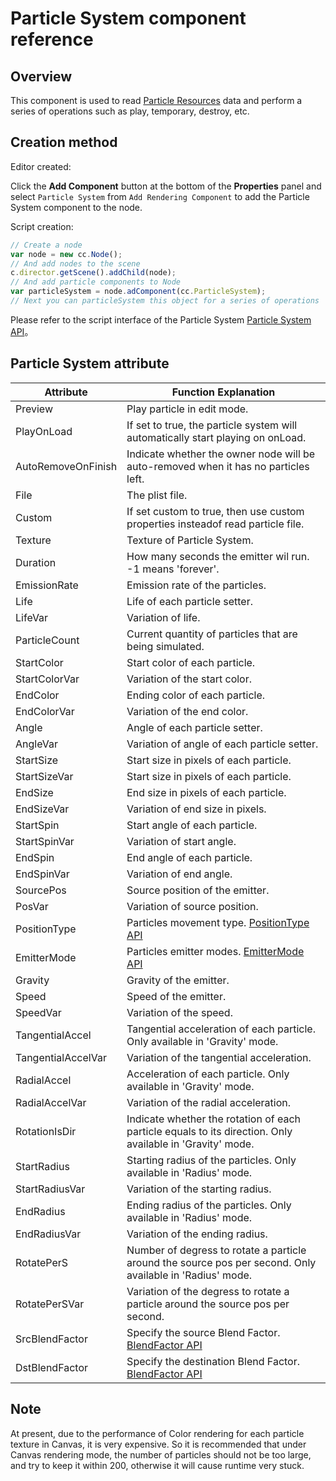 # Particle System component reference

## Overview

This component is used to read [Particle Resources](../asset-workflow/particle.md) data and perform a series of operations such as play, temporary, destroy, etc.


## Creation method

Editor created:

Click the **Add Component** button at the bottom of the **Properties** panel and select `Particle System` from `Add Rendering Component` to add the Particle System component to the node.

Script creation:

```js
// Create a node
var node = new cc.Node();
// And add nodes to the scene
c.director.getScene().addChild(node);
// And add particle components to Node
var particleSystem = node.adComponent(cc.ParticleSystem);
// Next you can particleSystem this object for a series of operations
```

Please refer to the script interface of the Particle System [Particle System API](../api/classes/ParticleSystem.html)。

## Particle System attribute

| Attribute |   Function Explanation
| -------------- | ----------- |
| Preview            | Play particle in edit mode.
| PlayOnLoad         | If set to true, the particle system will automatically start playing on onLoad.
| AutoRemoveOnFinish | Indicate whether the owner node will be auto-removed when it has no particles left.
| File               | The plist file.
| Custom             | If set custom to true, then use custom properties insteadof read particle file.
| Texture            | Texture of Particle System.
| Duration           | How many seconds the emitter wil run. -1 means 'forever'.
| EmissionRate       | Emission rate of the particles.
| Life               | Life of each particle setter.
| LifeVar            | Variation of life.
| ParticleCount      | Current quantity of particles that are being simulated.
| StartColor         | Start color of each particle.
| StartColorVar      | Variation of the start color.
| EndColor           | Ending color of each particle.
| EndColorVar        | Variation of the end color.
| Angle              | Angle of each particle setter.
| AngleVar           | Variation of angle of each particle setter.
| StartSize          | Start size in pixels of each particle.
| StartSizeVar       | Start size in pixels of each particle.
| EndSize            | End size in pixels of each particle.
| EndSizeVar         | Variation of end size in pixels.
| StartSpin          | Start angle of each particle.
| StartSpinVar       | Variation of start angle.
| EndSpin            | End angle of each particle.
| EndSpinVar         | Variation of end angle.
| SourcePos          | Source position of the emitter.
| PosVar             | Variation of source position.
| PositionType       | Particles movement type. [PositionType API](../api/enums/ParticleSystem.PositionType.html)
| EmitterMode        | Particles emitter modes. [EmitterMode API](../api/enums/ParticleSystem.EmitterMode.html)
| Gravity            | Gravity of the emitter. 
| Speed              | Speed of the emitter. 
| SpeedVar           | Variation of the speed. 
| TangentialAccel    | Tangential acceleration of each particle. Only available in 'Gravity' mode.
| TangentialAccelVar | Variation of the tangential acceleration. 
| RadialAccel        | Acceleration of each particle. Only available in 'Gravity' mode.
| RadialAccelVar     | Variation of the radial acceleration. 
| RotationIsDir      | Indicate whether the rotation of each particle equals to its direction. Only available in 'Gravity' mode.
| StartRadius        | Starting radius of the particles. Only available in 'Radius' mode.
| StartRadiusVar     | Variation of the starting radius.
| EndRadius          | Ending radius of the particles. Only available in 'Radius' mode.
| EndRadiusVar       | Variation of the ending radius.
| RotatePerS         | Number of degress to rotate a particle around the source pos per second. Only available in 'Radius' mode.
| RotatePerSVar      | Variation of the degress to rotate a particle around the source pos per second.
| SrcBlendFactor     | Specify the source Blend Factor. [BlendFactor API](../api/enums/BlendFactor.html)   
| DstBlendFactor     | Specify the destination Blend Factor. [BlendFactor API](../api/enums/BlendFactor.html)  

## Note

At present, due to the performance of Color rendering for each particle texture in Canvas, it is very expensive. So it is recommended that under Canvas rendering mode, the number of particles should not be too large, and try to keep it within 200, otherwise it will cause runtime very stuck.
